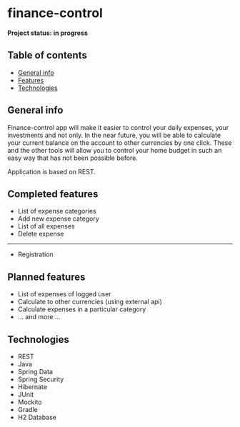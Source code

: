 # finance-control

**Project status: in progress**

## Table of contents
* [General info](#general-info)
* [Features](#features)
* [Technologies](#technologies)

## General info
Finance-control app will make it easier to control your daily expenses, your investments and not only. In the near future, you will be able to calculate 
your current balance on the account to other currencies by one click. These and the other tools will allow you to control your home budget in such an 
easy way that has not been possible before.

Application is based on REST.

## Completed features
* List of expense categories
* Add new expense category
* List of all expenses
* Delete expense
-------------------------------------------------
* Registration

## Planned features
* List of expenses of logged user
* Calculate to other currencies (using external api)
* Calculate expenses in a particular category
* ... and more ...

## Technologies
* REST
* Java
* Spring Data
* Spring Security
* Hibernate
* JUnit
* Mockito
* Gradle
* H2 Database
